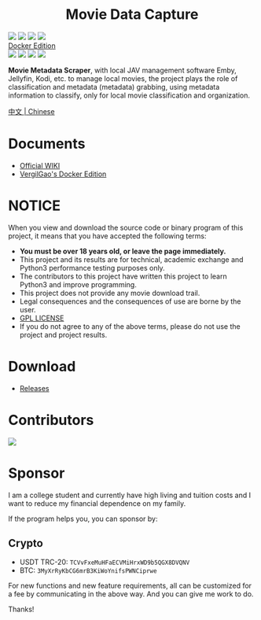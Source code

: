 <h1 align="center">Movie Data Capture</h1>

![](https://img.shields.io/badge/build-passing-brightgreen.svg?style=flat)
![](https://img.shields.io/github/license/github2cloudlihang/Movie_data_capture.svg?style=flat)
![](https://img.shields.io/github/release/github2cloudlihang/Movie_data_capture.svg?style=flat)
![](https://img.shields.io/badge/Python-3.9-yellow.svg?style=flat&logo=python)<br>
[Docker Edition](https://github.com/VergilGao/docker-mdc)  
![](https://img.shields.io/badge/build-passing-brightgreen.svg?style=flat)
![](https://img.shields.io/github/license/VergilGao/docker-mdc.svg?style=flat)
![](https://img.shields.io/github/release/VergilGao/docker-mdc.svg?style=flat)
![](https://img.shields.io/badge/Python-3.9-yellow.svg?style=flat&logo=python)<br>

**Movie Metadata Scraper**, with local JAV management software Emby, Jellyfin, Kodi, etc. to manage local movies, 
the project plays the role of classification and metadata (metadata) grabbing, using metadata information to classify, only for local movie classification and organization.

[中文 | Chinese](https://github.com/github2cloudlihang/Movie_Data_Capture/blob/master/README.md)

# Documents
* [Official WIKI](https://github.com/github2cloudlihang/Movie_Data_Capture/wiki/English)
* [VergilGao's Docker Edition](https://github.com/VergilGao/docker-mdc)

# NOTICE
When you view and download the source code or binary program of this project, it means that you have accepted the following terms:
* **You must be over 18 years old, or leave the page immediately.**
* This project and its results are for technical, academic exchange and Python3 performance testing purposes only.
* The contributors to this project have written this project to learn Python3 and improve programming.
* This project does not provide any movie download trail.
* Legal consequences and the consequences of use are borne by the user.
* [GPL LICENSE](https://github.com/github2cloudlihang/Movie_Data_Capture/blob/master/LICENSE)
* If you do not agree to any of the above terms, please do not use the project and project results.

# Download
* [Releases](https://github.com/github2cloudlihang/Movie_Data_Capture/releases/latest)

# Contributors
[![](https://opencollective.com/movie_data_capture/contributors.svg?width=890)](https://github.com/github2cloudlihang/movie_data_Capture/graphs/contributors)

# Sponsor 
I am a college student and currently have high living and tuition costs and I want to reduce my financial dependence on my family.

If the program helps you, you can sponsor by:

## Crypto
* USDT TRC-20: `TCVvFxeMuHFaECVMiHrxWD9b5QGX8DVQNV`
* BTC: `3MyXrRyKbCG6mrB3KiWoYnifsPWNCiprwe`

For new functions and new feature requirements, all can be customized for a fee by communicating in the above way. And you can give me work to do.

Thanks!
